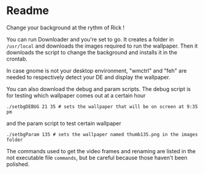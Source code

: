# Readme

Change your background at the rythm of Rick !

You can run Downloader and you're set to go. It creates a folder in `/usr/local`
and downloads the images required to run the wallpaper. Then it downloads the
script to change the background and installs it in the crontab. 

In case gnome is not your desktop environment, "wmctrl" and "feh" are needed to respectively detect
your DE and display the wallpaper.

You can also download the debug and param scripts. The debug script is for
testing which wallpaper comes out at a certain hour
```
./setbgDEBUG 21 35 # sets the wallpaper that will be on screen at 9:35 pm
```
and the param script to test certain wallpaper
```
./setbgParam 135 # sets the wallpaper named thumb135.png in the images folder
```

The commands used to get the video frames and renaming are listed in the not executable file `commands`, but be careful because those haven't been polished.
